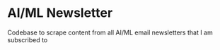 # AI/ML Newsletter

Codebase to scrape content from all AI/ML email newsletters that I am subscribed to

